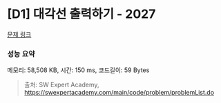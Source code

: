 # [D1] 대각선 출력하기 - 2027 

[문제 링크](https://swexpertacademy.com/main/code/problem/problemDetail.do?contestProbId=AV5QFuZ6As0DFAUq) 

### 성능 요약

메모리: 58,508 KB, 시간: 150 ms, 코드길이: 59 Bytes



> 출처: SW Expert Academy, https://swexpertacademy.com/main/code/problem/problemList.do